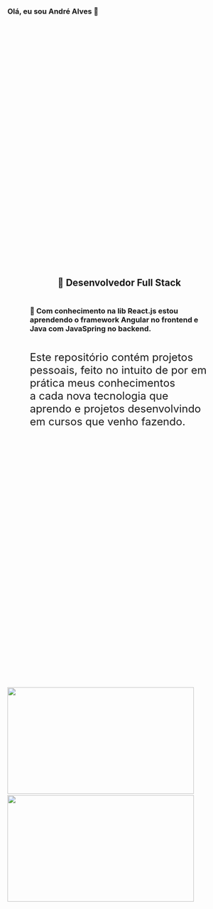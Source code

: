 ### Olá, eu sou André Alves 👋

<div style="width: 80%; margin: 40em auto; display: flex; flex-direction: column; align-items: center; justify-content: flex-start">
  <h2>🔭 Desenvolvedor Full Stack</h2>
  <h3>🌱 Com conhecimento na lib React.js estou aprendendo o framework Angular no frontend e Java com JavaSpring no backend.</h3>

 <p style="font-size: 18pt">Este repositório contém projetos pessoais, feito no intuito de por em prática meus conhecimentos
   <br/>a cada nova tecnologia que aprendo e projetos desenvolvindo em cursos que venho fazendo.</p>
</div>

<div>
  <a href="https://github.com/andallves">
    <img width="420em" height="240em" src="https://github-readme-stats.vercel.app/api?username=andallves&count_private=true&show_icons=true&theme=github_dark" />
    <img width="420em" height="240em" src="https://github-readme-stats.vercel.app/api/top-langs/?username=andallves&layout=compact&count_private=true&show_icons=true&theme=github_dark&hide_progress=false" />
  </a>
</div>

<br/>

<div style="display: inline_block; margin: 0 auto; padding: 120em 20em">
  <img align="center" alt="And-HTML" height="30" width="40" src="https://raw.githubusercontent.com/devicons/devicon/master/icons/html5/html5-original.svg" />
  <img align="center" alt="And-CSS" height="30" width="40" src="https://raw.githubusercontent.com/devicons/devicon/master/icons/css3/css3-original.svg" />    
  <img align="center" alt="And-Js" height="30" width="40" src="https://raw.githubusercontent.com/devicons/devicon/master/icons/javascript/javascript-plain.svg" />
  <img align="center" alt="And-Ts" height="30" width="40" src="https://raw.githubusercontent.com/devicons/devicon/master/icons/bootstrap/bootstrap-plain.svg" />
  <img align="center" alt="And-React" height="30" width="40" src="https://raw.githubusercontent.com/devicons/devicon/master/icons/react/react-original.svg" />
  <img align="center" alt="And-Angular" height="30" width="25" src="https://cdn4.iconfinder.com/data/icons/logos-and-brands/512/21_Angular_logo_logos-48.png" />
  <img align="center" alt="And-Jest" height="30" width="40" src="https://raw.githubusercontent.com/devicons/devicon/master/icons/jest/jest-plain.svg" />
  <img align="center" alt="And-Ts" height="30" width="40" src="https://raw.githubusercontent.com/devicons/devicon/master/icons/typescript/typescript-plain.svg" />
  <img align="center" alt="And-Storybook" height="30" width="40" src="https://raw.githubusercontent.com/devicons/devicon/master/icons/storybook/storybook-original.svg" />
  <img align="center" alt="And-Docker" height="30" width="40" src="https://raw.githubusercontent.com/devicons/devicon/master/icons/docker/docker-original.svg" />
  <img align="center" alt="And-Node" height="30" width="40" src="https://raw.githubusercontent.com/devicons/devicon/master/icons/nodejs/nodejs-original.svg" />
  <img align="center" alt="And-Nextjs" height="30" width="40" src="https://raw.githubusercontent.com/devicons/devicon/master/icons/nextjs/nextjs-original.svg" />
  <img align="center" alt="And-Python" height="30" width="40" src="https://raw.githubusercontent.com/devicons/devicon/master/icons/python/python-original.svg" />
  <img align="center" alt="And-Java" height="30" width="40" src="https://raw.githubusercontent.com/devicons/devicon/master/icons/java/java-original.svg" />
  <img align="center" alt="And-Mongodb" height="30" width="40" src="https://raw.githubusercontent.com/devicons/devicon/master/icons/mongodb/mongodb-original.svg" />
</div>

<br/>
<br/>

##

<div> 
  <a href="https://instagram.com/andallves" target="_blank"><img src="https://img.shields.io/badge/-Instagram-%23E4405F?style=for-the-badge&logo=instagram&logoColor=white" target="_blank"></a>
  <a href = "andrealves10a@gmail.com"><img src="https://img.shields.io/badge/-Gmail-%23333?style=for-the-badge&logo=gmail&logoColor=white" target="_blank"></a>
  <a href="https://www.linkedin.com/in/andre_alves_pereira/" target="_blank"><img src="https://img.shields.io/badge/-LinkedIn-%230077B5?style=for-the-badge&logo=linkedin&logoColor=white" target="_blank"></a> 
  
</div>
